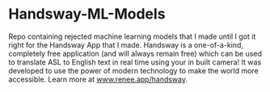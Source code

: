 # Handsway-ML-Models
Repo containing rejected machine learning models that I made until I got it right for the Handsway App that I made. Handsway is a one-of-a-kind, completely free application (and will always remain free) which can be used to translate ASL to English text in real time using your in built camera! It was developed to use the power of modern technology to make the world more accessible. Learn more at www.renee.app/handsway. 
